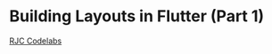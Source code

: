 # Building Layouts in Flutter (Part 1)

[RJC Codelabs](https://romanjustcodes.web.app/#/workshops "RJC Codelabs")
